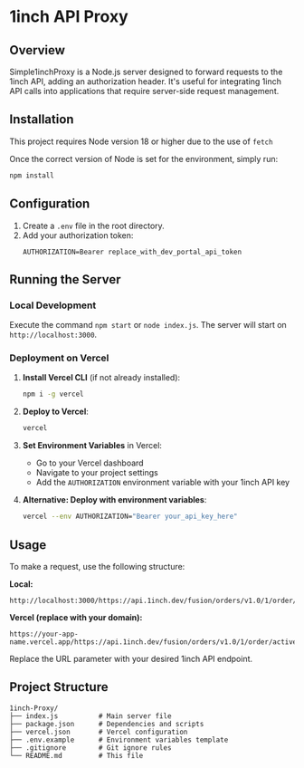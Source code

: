 # 1inch API Proxy

## Overview
Simple1inchProxy is a Node.js server designed to forward requests to the 1inch API, adding an authorization header. It's useful for integrating 1inch API calls into applications that require server-side request management.

## Installation

This project requires Node version 18 or higher due to the use of `fetch`

Once the correct version of Node is set for the environment, simply run:
   ```bash
   npm install
   ```

## Configuration
1. Create a `.env` file in the root directory.
2. Add your authorization token:
   ```
   AUTHORIZATION=Bearer replace_with_dev_portal_api_token
   ```

## Running the Server

### Local Development
Execute the command `npm start` or `node index.js`. The server will start on `http://localhost:3000`.

### Deployment on Vercel

1. **Install Vercel CLI** (if not already installed):
   ```bash
   npm i -g vercel
   ```

2. **Deploy to Vercel**:
   ```bash
   vercel
   ```

3. **Set Environment Variables** in Vercel:
   - Go to your Vercel dashboard
   - Navigate to your project settings
   - Add the `AUTHORIZATION` environment variable with your 1inch API key

4. **Alternative: Deploy with environment variables**:
   ```bash
   vercel --env AUTHORIZATION="Bearer your_api_key_here"
   ```

## Usage
To make a request, use the following structure:

**Local:**
```
http://localhost:3000/https://api.1inch.dev/fusion/orders/v1.0/1/order/active
```

**Vercel (replace with your domain):**
```
https://your-app-name.vercel.app/https://api.1inch.dev/fusion/orders/v1.0/1/order/active
```

Replace the URL parameter with your desired 1inch API endpoint.

## Project Structure
```
1inch-Proxy/
├── index.js          # Main server file
├── package.json      # Dependencies and scripts
├── vercel.json       # Vercel configuration
├── .env.example      # Environment variables template
├── .gitignore        # Git ignore rules
└── README.md         # This file
```

